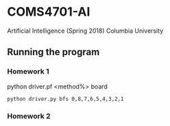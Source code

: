 # COMS4701-AI
Artificial Intelligence (Spring 2018) Columbia University

## Running the program
### Homework 1
python driver.pf <method%> board
```
python driver.py bfs 0,8,7,6,5,4,3,2,1
```

### Homework 2

